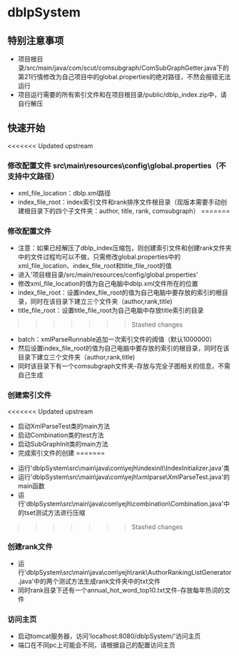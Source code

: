 # dblpSystem

## 特别注意事项
- 项目根目录/src/main/java/com/scut/comsubgraph/ComSubGraphGetter.java下的第21行情修改为自己项目中的global.properties的绝对路径，不然会报错无法运行
- 项目运行需要的所有索引文件和在项目根目录/public/dblp_index.zip中，请自行解压
## 快速开始
<<<<<<< Updated upstream
### 修改配置文件 src\main\resources\config\global.properties（不支持中文路径）
+ xml_file_location：dblp.xml路径
+ index_file_root：index索引文件和rank排序文件根目录（现版本需要手动创建根目录下的四个子文件夹：author, title, rank, comsubgraph）
=======
### 修改配置文件
+ 注意：如果已经解压了dblp_index压缩包，则创建索引文件和创建rank文件夹中的文件过程均可以不做，只需修改global.properties中的xml_file_location、index_file_root和title_file_root的值
+ 进入'项目根目录/src/main/resources/config/global.properties'
+ 修改xml_file_location的值为自己电脑中dblp.xml文件所在的位置
+ index_file_root：设置index_file_root的值为自己电脑中要存放的索引的根目录，同时在该目录下建立三个文件夹（author,rank,title)
+ title_file_root：设置title_file_root为自己电脑中存放title索引的目录
>>>>>>> Stashed changes
+ batch：xmlParseRunnable追加一次索引文件的阈值（默认1000000）
+ 然后设置index_file_root的值为自己电脑中要存放的索引的根目录，同时在该目录下建立三个文件夹（author,rank,title)
+ 同时该目录下有一个comsubgraph文件夹-存放与完全子图相关的信息，不需自己生成

### 创建索引文件
<<<<<<< Updated upstream
+ 启动XmlParseTest类的main方法
+ 启动Combination类的test方法
+ 启动SubGraphInit类的main方法
+ 完成索引文件的创建
=======

- 运行'dblpSystem\src\main\java\com\yejh\indexinit\IndexInitializer.java'类
- 运行'dblpSystem\src\main\java\com\yejh\xmlparse\XmlParseTest.java'的main函数
- 运行'dblpSystem\src\main\java\com\yejh\combination\Combination.java'中的tset测试方法进行压缩
>>>>>>> Stashed changes

### 创建rank文件
- 运行'dblpSystem\src\main\java\com\yejh\rank\AuthorRankingListGenerator.java'中的两个测试方法生成rank文件夹中的txt文件
- 同时rank目录下还有一个annual_hot_word_top10.txt文件-存放每年热词的文件

### 访问主页
- 启动tomcat服务器，访问'localhost:8080/dblpSystem/'访问主页
- 端口在不同pc上可能会不同，请根据自己的配置访问主页



